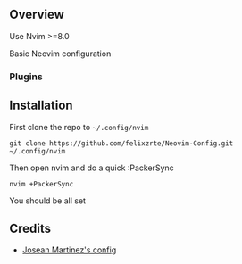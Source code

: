 ## Overview

Use Nvim >=8.0

Basic Neovim configuration

### Plugins

## Installation

First clone the repo to `~/.config/nvim`

```
git clone https://github.com/felixzrte/Neovim-Config.git ~/.config/nvim
```

Then open nvim and do a quick :PackerSync

```
nvim +PackerSync
```

You should be all set

## Credits

- [Josean Martinez's config](https://youtu.be/vdn_pKJUda8)
